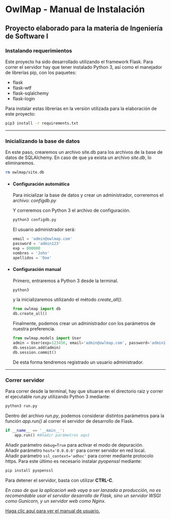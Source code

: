 # OwlMap - Manual de Instalación

## Proyecto elaborado para la materia de Ingeniería de Software I

### Instalando requerimientos

Este proyecto ha sido desarrollado utilizando el framework Flask. Para correr el servidor hay que tener instalado Python 3, así como el manejador de librerías pip, con los paquetes:

* flask
* flask-wtf
* flask-sqlalchemy
* flask-login

Para instalar estas librerías en la versión utilizada para la elaboración de este proyecto:

```bash
pip3 install -r requirements.txt
```

---
### Inicializando la base de datos

En este paso, crearemos un archivo site.db para los archivos de la base de datos de SQLAlchemy.
En caso de que ya exista un archivo _site.db_, lo eliminaremos.

```bash
rm owlmap/site.db
```

- #### Configuración automática
  Para inicializar la base de datos y crear un administrador, correremos el archivo: _configdb.py_

  Y correremos con Python 3 el archivo de configuración.

  ```bash
  python3 configdb.py
  ```
  El usuario administrador será:

  ```python
  email = 'admin@owlmap.com'
  password = 'admin123'
  exp = 000000
  nombres = 'John'
  apellidos = 'Doe'
  ```

- #### Configuración manual
  Primero, entraremos a Python 3 desde la terminal.

  ```bash
  python3
  ```

  y la inicializaremos utilizando el método *create_all()*.

  ```python
  from owlmap import db
  db.create_all()
  ```

  Finalmente, podemos crear un administrador con los parámetros de nuestra preferencia.

  ```python
  from owlmap.models import User
  admin = User(exp=123456, email='admin@owlmap.com', password='admin123', nombres='John', apellidos='Doe')
  db.session.add(admin)
  db.session.commit()
  ```

  De esta forma tendremos registrado un usuario administrador.

---
### Correr servidor
Para correr desde la terminal, hay que situarse en el directorio raíz y correr el ejecutable _run.py_ utilizando Python 3 mediante:

```bash
python3 run.py
```

Dentro del archivo _run.py_, podemos considerar distintos parámetros para la función _app.run()_ al correr el servidor de desarrollo de Flask.

```Python
if __name__ == '__main__':
    app.run() #Añadir parámetros aquí
```

Añadir parámetro ```debug=True``` para activar el modo de depuración.  
Añadir parámetro ```host='0.0.0.0'``` para correr servidor en red local.  
Añadir parámetro ```ssl_context='adhoc'``` para correr mediante protocolo https.
Para este último es necesario instalar _pyopenssl_ mediante:
```bash
pip install pyopenssl
```

Para detener el servidor, basta con utilizar **CTRL-C**.

_En caso de que la aplicacioń web vaya a ser lanzada a producción, no es recomendable usar el servidor desarrollo de Flask, sino un servidor WSGI como Gunicorn, y un servidor web como Nginx._

[Haga clic aquí para ver el manual de usuario.](https://github.com/raulmyocu/owlmap/blob/master/Documentacion/ManualUsuario.md)
